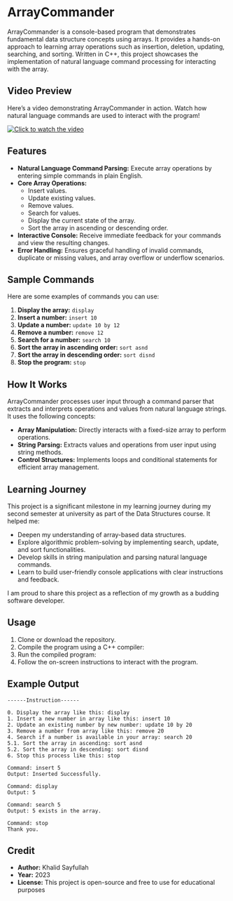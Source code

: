 # ArrayCommander

ArrayCommander is a console-based program that demonstrates fundamental data structure concepts using arrays. It provides a hands-on approach to learning array operations such as insertion, deletion, updating, searching, and sorting. Written in C++, this project showcases the implementation of natural language command processing for interacting with the array.


## Video Preview

Here’s a video demonstrating ArrayCommander in action. Watch how natural language commands are used to interact with the program!

[![Click to watch the video](https://img.youtube.com/vi/Z6JRnW3nvZY/hqdefault.jpg)](https://github.com/user-attachments/assets/cdcb64a2-951c-43cb-9986-f3835e39edc6)



## Features

- **Natural Language Command Parsing:** Execute array operations by entering simple commands in plain English.
- **Core Array Operations:**
  - Insert values.
  - Update existing values.
  - Remove values.
  - Search for values.
  - Display the current state of the array.
  - Sort the array in ascending or descending order.
- **Interactive Console:** Receive immediate feedback for your commands and view the resulting changes.
- **Error Handling:** Ensures graceful handling of invalid commands, duplicate or missing values, and array overflow or underflow scenarios.

## Sample Commands
Here are some examples of commands you can use:
1. **Display the array:** ```display```
2. **Insert a number:** ```insert 10```
3. **Update a number:** ```update 10 by 12```
4. **Remove a number:** ```remove 12```
5. **Search for a number:** ```search 10```
6. **Sort the array in ascending order:** ```sort asnd```
7. **Sort the array in descending order:** ```sort disnd```
8. **Stop the program:** ```stop```



## How It Works

ArrayCommander processes user input through a command parser that extracts and interprets operations and values from natural language strings. It uses the following concepts:
- **Array Manipulation:** Directly interacts with a fixed-size array to perform operations.
- **String Parsing:** Extracts values and operations from user input using string methods.
- **Control Structures:** Implements loops and conditional statements for efficient array management.

## Learning Journey

This project is a significant milestone in my learning journey during my second semester at university as part of the Data Structures course. It helped me:
- Deepen my understanding of array-based data structures.
- Explore algorithmic problem-solving by implementing search, update, and sort functionalities.
- Develop skills in string manipulation and parsing natural language commands.
- Learn to build user-friendly console applications with clear instructions and feedback.

I am proud to share this project as a reflection of my growth as a budding software developer.

## Usage

1. Clone or download the repository.
2. Compile the program using a C++ compiler:
3. Run the compiled program:
4. Follow the on-screen instructions to interact with the program.

## Example Output

```plaintext
------Instruction------

0. Display the array like this: display
1. Insert a new number in array like this: insert 10
2. Update an existing number by new number: update 10 by 20
3. Remove a number from array like this: remove 20
4. Search if a number is available in your array: search 20
5.1. Sort the array in ascending: sort asnd
5.2. Sort the array in descending: sort disnd
6. Stop this process like this: stop

Command: insert 5
Output: Inserted Successfully.

Command: display
Output: 5

Command: search 5
Output: 5 exists in the array.

Command: stop
Thank you.
```

## Credit
- **Author:** Khalid Sayfullah
- **Year:** 2023
- **License:** This project is open-source and free to use for educational purposes

